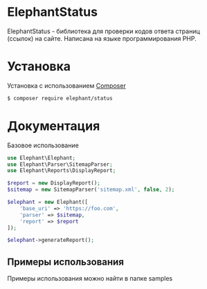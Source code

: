 # ElephantStatus

ElephantStatus - библиотека для проверки кодов ответа страниц (ссылок) на сайте. Написана на языке программирования PHP.

# Установка

Установка с использованием [Composer](https://getcomposer.org/)

```bash
$ composer require elephant/status
```

# Документация

Базовое использование

```php
use Elephant\Elephant;
use Elephant\Parser\SitemapParser;
use Elephant\Reports\DisplayReport;

$report = new DisplayReport();
$sitemap = new SitemapParser('sitemap.xml', false, 2);

$elephant = new Elephant([
    'base_uri' => 'https://foo.com',
    'parser' => $sitemap,
    'report' => $report
]);

$elephant->generateReport();
```

## Примеры использования

Примеры использования можно найти в папке samples